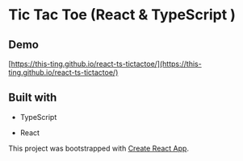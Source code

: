 # Tic Tac Toe (React & TypeScript )

## Demo

[https://this-ting.github.io/react-ts-tictactoe/](https://this-ting.github.io/react-ts-tictactoe/)

## Built with

- TypeScript

- React

This project was bootstrapped with [Create React App](https://github.com/facebook/create-react-app).
